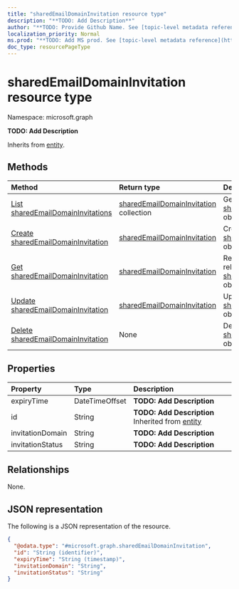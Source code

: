 ```yaml
---
title: "sharedEmailDomainInvitation resource type"
description: "**TODO: Add Description**"
author: "**TODO: Provide Github Name. See [topic-level metadata reference](https://msgo.azurewebsites.net/add/document/guidelines/metadata.html#topic-level-metadata)**"
localization_priority: Normal
ms.prod: "**TODO: Add MS prod. See [topic-level metadata reference](https://msgo.azurewebsites.net/add/document/guidelines/metadata.html#topic-level-metadata)**"
doc_type: resourcePageType
---
```


# sharedEmailDomainInvitation resource type

Namespace: microsoft.graph



**TODO: Add Description**


Inherits from [entity](../resources/entity.md).

## Methods
|Method|Return type|Description|
|:---|:---|:---|
|[List sharedEmailDomainInvitations](../api/sharedemaildomaininvitation-list.md)|[sharedEmailDomainInvitation](../resources/sharedemaildomaininvitation.md) collection|Get a list of the [sharedEmailDomainInvitation](../resources/sharedemaildomaininvitation.md) objects and their properties.|
|[Create sharedEmailDomainInvitation](../api/sharedemaildomaininvitation-create.md)|[sharedEmailDomainInvitation](../resources/sharedemaildomaininvitation.md)|Create a new [sharedEmailDomainInvitation](../resources/sharedemaildomaininvitation.md) object.|
|[Get sharedEmailDomainInvitation](../api/sharedemaildomaininvitation-get.md)|[sharedEmailDomainInvitation](../resources/sharedemaildomaininvitation.md)|Read the properties and relationships of a [sharedEmailDomainInvitation](../resources/sharedemaildomaininvitation.md) object.|
|[Update sharedEmailDomainInvitation](../api/sharedemaildomaininvitation-update.md)|[sharedEmailDomainInvitation](../resources/sharedemaildomaininvitation.md)|Update the properties of a [sharedEmailDomainInvitation](../resources/sharedemaildomaininvitation.md) object.|
|[Delete sharedEmailDomainInvitation](../api/sharedemaildomaininvitation-delete.md)|None|Deletes a [sharedEmailDomainInvitation](../resources/sharedemaildomaininvitation.md) object.|

## Properties
|Property|Type|Description|
|:---|:---|:---|
|expiryTime|DateTimeOffset|**TODO: Add Description**|
|id|String|**TODO: Add Description** Inherited from [entity](../resources/entity.md)|
|invitationDomain|String|**TODO: Add Description**|
|invitationStatus|String|**TODO: Add Description**|

## Relationships
None.

## JSON representation
The following is a JSON representation of the resource.
<!-- {
  "blockType": "resource",
  "keyProperty": "id",
  "@odata.type": "microsoft.graph.sharedEmailDomainInvitation",
  "baseType": "microsoft.graph.entity",
  "openType": false
}
-->
``` json
{
  "@odata.type": "#microsoft.graph.sharedEmailDomainInvitation",
  "id": "String (identifier)",
  "expiryTime": "String (timestamp)",
  "invitationDomain": "String",
  "invitationStatus": "String"
}
```

